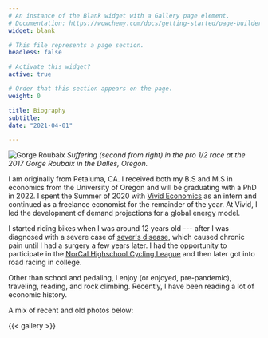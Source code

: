 ```yaml
---
# An instance of the Blank widget with a Gallery page element.
# Documentation: https://wowchemy.com/docs/getting-started/page-builder/
widget: blank

# This file represents a page section.
headless: false

# Activate this widget?
active: true

# Order that this section appears on the page.
weight: 0

title: Biography
subtitle: 
date: "2021-04-01"

---
```



![Gorge Roubaix](/img/gorge_roubaix.png)
*Suffering (second from right) in the pro 1/2 race at the 2017 Gorge Roubaix in the Dalles, Oregon.*




I am originally from Petaluma, CA.  I received both my B.S and M.S in economics from the University of Oregon and will be graduating with a PhD in 2022. I spent the Summer of 2020 with [Vivid Economics](https://www.vivideconomics.com/) as an intern and continued as a freelance economist for the remainder of the year. At Vivid, I led the development of demand projections for a global energy model. 

I started riding bikes when I was around 12 years old --- after I was diagnosed with a severe case of [sever's disease](https://www.chortho.com/common-conditions/severs-disease), which caused chronic pain until I had a surgery a few years later. I had the opportunity to participate in the [NorCal Highschool Cycling League](https://www.norcalmtb.org/) and then later got into road racing in college. 

Other than school and pedaling, I enjoy (or enjoyed, pre-pandemic), traveling, reading, and rock climbing. Recently, I have been reading a lot of economic history. 

A mix of recent and old photos below:



{{< gallery >}}
